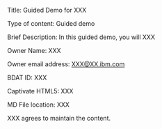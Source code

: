 Title: Guided Demo for XXX

Type of content: Guided demo

Brief Description: In this guided demo, you will XXX

Owner Name: XXX

Owner email address: XXX@XX.ibm.com

BDAT ID: XXX

Captivate HTML5: XXX

MD File location: XXX


XXX agrees to maintain the content.


